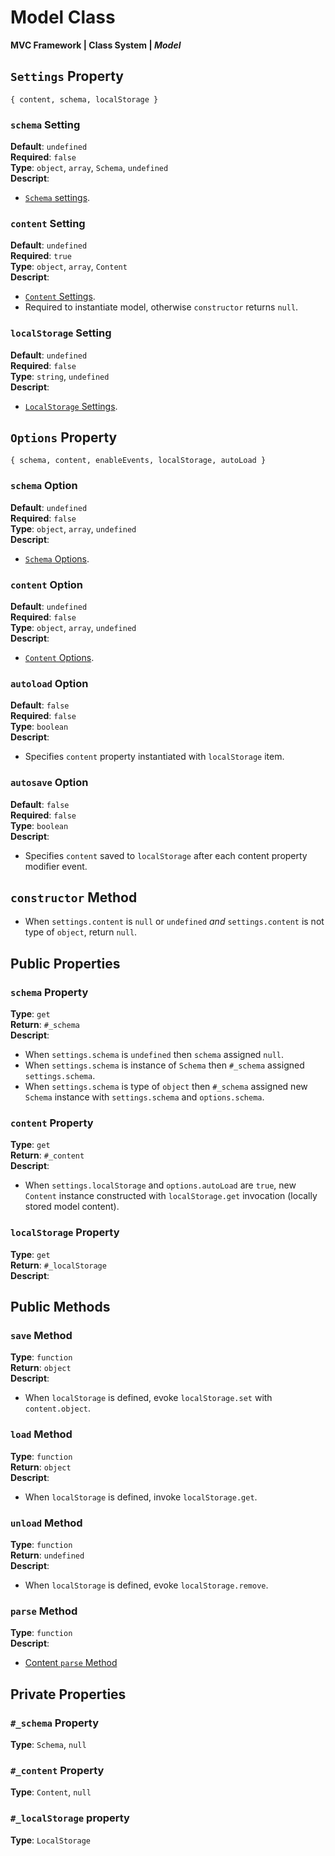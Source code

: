 # Model Class
**MVC Framework \| Class System \| *Model***  

## `Settings` Property
```
{ content, schema, localStorage }
```
### `schema` Setting
**Default**: `undefined`  
**Required**: `false`  
**Type**: `object`, `array`, `Schema`, `undefined`  
**Descript**:  
 - [`Schema` settings](./Schema/index.md#settings-property).  
### `content` Setting
**Default**: `undefined`  
**Required**: `true`  
**Type**: `object`, `array`, `Content`  
**Descript**:  
 - [`Content` Settings](./Content/index.md#settings-property).  
 - Required to instantiate model, otherwise `constructor` returns `null`.  
### `localStorage` Setting
**Default**: `undefined`  
**Required**: `false`  
**Type**: `string`, `undefined`  
**Descript**:  
 - [`LocalStorage` Settings](./LocalStorage/index.md#settings-property).  

## `Options` Property
```
{ schema, content, enableEvents, localStorage, autoLoad }
```
### `schema` Option
**Default**: `undefined`  
**Required**: `false`  
**Type**: `object`, `array`, `undefined`  
**Descript**:  
 - [`Schema` Options](./Schema/index.md/#options-property).  
### `content` Option
**Default**: `undefined`  
**Required**: `false`  
**Type**: `object`, `array`, `undefined`  
**Descript**:  
 - [`Content` Options](./Content/index.md/#options-property).  
### `autoload` Option
**Default**: `false`  
**Required**: `false`  
**Type**: `boolean`  
**Descript**:  
   - Specifies `content` property instantiated with `localStorage` item.  
### `autosave` Option
**Default**: `false`  
**Required**: `false`  
**Type**: `boolean`  
**Descript**:  
 - Specifies `content` saved to `localStorage` after each content property modifier event.  

## `constructor` Method
 - When `settings.content` is `null` or `undefined` *and* `settings.content` is not type of `object`, return `null`.  

## Public Properties
### `schema` Property
**Type**: `get`  
**Return**: `#_schema`  
**Descript**:  
 - When `settings.schema` is `undefined` then `schema` assigned `null`.  
 - When `settings.schema` is instance of `Schema` then `#_schema` assigned `settings.schema`.  
 - When `settings.schema` is type of `object` then `#_schema` assigned new `Schema` instance with `settings.schema` and `options.schema`. 
### `content` Property
**Type**: `get`  
**Return**: `#_content`  
**Descript**:  
 - When `settings.localStorage` and `options.autoLoad` are `true`, new `Content` instance constructed with `localStorage.get` invocation (locally stored model content).  
### `localStorage` Property
**Type**: `get`  
**Return**: `#_localStorage`  
**Descript**:  
## Public Methods
### `save` Method
**Type**: `function`  
**Return**: `object`  
**Descript**:  
 - When  `localStorage` is defined, evoke `localStorage.set` with `content.object`.  
### `load` Method
**Type**: `function`  
**Return**: `object`  
**Descript**:  
 - When `localStorage` is defined, invoke `localStorage.get`.  
### `unload` Method
**Type**: `function`  
**Return**: `undefined`  
**Descript**:  
 - When `localStorage` is defined, evoke `localStorage.remove`.  
### `parse` Method
**Type**: `function`  
**Descript**:  
 - [Content `parse` Method](./Content/index.md#parse-property)

## Private Properties
### `#_schema` Property
**Type**: `Schema`, `null`
### `#_content` Property
**Type**: `Content`, `null`
### `#_localStorage` property
**Type**: `LocalStorage`  

